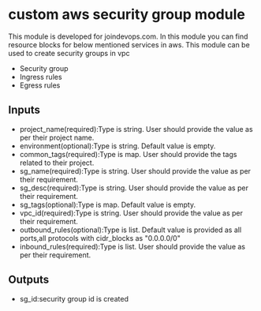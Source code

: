 # custom aws security group module

This module is developed for joindevops.com. In this module you can find resource blocks for below mentioned services in aws. This module can be used to create security groups in vpc

* Security group
* Ingress rules
* Egress rules

## Inputs
* project_name(required):Type is string. User should provide the value as per their project name.
* environment(optional):Type is string. Default value is empty.
* common_tags(required):Type is map. User should provide the tags related to their project.
* sg_name(required):Type is string. User should provide the value as per their requirement.
* sg_desc(required):Type is string. User should provide the value as per their requirement.
* sg_tags(optional):Type is map. Default value is empty.
* vpc_id(required):Type is string. User should provide the value as per their requirement.
* outbound_rules(optional):Type is list. Default value is provided as all ports,all protocols with   cidr_blocks  as "0.0.0.0/0"
* inbound_rules(required):Type is list. User should provide the value as per their requirement.

## Outputs
* sg_id:security group id is created